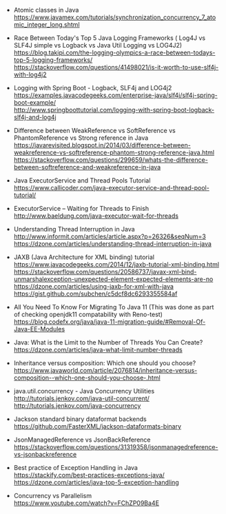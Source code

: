 * Atomic classes in Java \
https://www.javamex.com/tutorials/synchronization_concurrency_7_atomic_integer_long.shtml

* Race Between Today's Top 5 Java Logging Frameworks ( Log4J vs SLF4J simple vs Logback vs Java Util Logging vs LOG4J2) \
https://blog.takipi.com/the-logging-olympics-a-race-between-todays-top-5-logging-frameworks/ \
https://stackoverflow.com/questions/41498021/is-it-worth-to-use-slf4j-with-log4j2

* Logging with Spring Boot - Logback, SLF4j and LOG4j2 \
https://examples.javacodegeeks.com/enterprise-java/slf4j/slf4j-spring-boot-example/ \
http://www.springboottutorial.com/logging-with-spring-boot-logback-slf4j-and-log4j

* Difference between WeakReference vs SoftReference vs PhantomReference vs Strong reference in Java \
https://javarevisited.blogspot.in/2014/03/difference-between-weakreference-vs-softreference-phantom-strong-reference-java.html \
https://stackoverflow.com/questions/299659/whats-the-difference-between-softreference-and-weakreference-in-java

* Java ExecutorService and Thread Pools Tutorial \
https://www.callicoder.com/java-executor-service-and-thread-pool-tutorial/

* ExecutorService – Waiting for Threads to Finish \
http://www.baeldung.com/java-executor-wait-for-threads

* Understanding Thread Interruption in Java \
http://www.informit.com/articles/article.aspx?p=26326&seqNum=3 \
https://dzone.com/articles/understanding-thread-interruption-in-java

* JAXB (Java Architecture for XML binding) tutorial \
https://www.javacodegeeks.com/2014/12/jaxb-tutorial-xml-binding.html \
https://stackoverflow.com/questions/20586737/javax-xml-bind-unmarshalexception-unexpected-element-expected-elements-are-no \
https://dzone.com/articles/using-jaxb-for-xml-with-java
https://gist.github.com/subchen/c5dcf8dc6293355584af

* All You Need To Know For Migrating To Java 11 (This was done as part of checking openjdk11 compatability with Reno-test) \
https://blog.codefx.org/java/java-11-migration-guide/#Removal-Of-Java-EE-Modules

* Java: What is the Limit to the Number of Threads You Can Create? \
https://dzone.com/articles/java-what-limit-number-threads

* Inheritance versus composition: Which one should you choose? \
https://www.javaworld.com/article/2076814/inheritance-versus-composition--which-one-should-you-choose-.html

* java.util.concurrency - Java Concurrency Utilities \
http://tutorials.jenkov.com/java-util-concurrent/ \
http://tutorials.jenkov.com/java-concurrency

* Jackson standard binary dataformat backends \
https://github.com/FasterXML/jackson-dataformats-binary

* JsonManagedReference vs JsonBackReference \
https://stackoverflow.com/questions/31319358/jsonmanagedreference-vs-jsonbackreference

* Best practice of Exception Handling in Java \
https://stackify.com/best-practices-exceptions-java/ \
https://dzone.com/articles/java-top-5-exception-handling

* Concurrency vs Parallelism \
https://www.youtube.com/watch?v=FChZP09Ba4E
